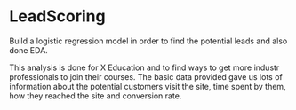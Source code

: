 # LeadScoring
Build a logistic regression model in order to find the potential leads and also done EDA.

This analysis is done for X Education and to find ways to get more industr professionals to join their courses. The basic data provided gave us lots of information about the potential customers visit the site, time spent by them, how they reached the site and conversion rate.

